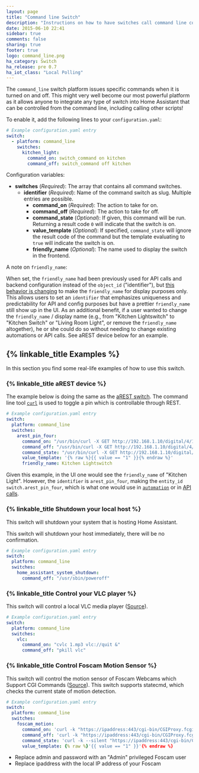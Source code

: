 ```yaml
---
layout: page
title: "Command line Switch"
description: "Instructions on how to have switches call command line commands."
date: 2015-06-10 22:41
sidebar: true
comments: false
sharing: true
footer: true
logo: command_line.png
ha_category: Switch
ha_release: pre 0.7
ha_iot_class: "Local Polling"
---
```



The `command_line` switch platform issues specific commands when it is turned on and off. This might very well become our most powerful platform as it allows anyone to integrate any type of switch into Home Assistant that can be controlled from the command line, including calling other scripts!

To enable it, add the following lines to your `configuration.yaml`:

```yaml
# Example configuration.yaml entry
switch:
  - platform: command_line
    switches:
      kitchen_light:
        command_on: switch_command on kitchen
        command_off: switch_command off kitchen
```

Configuration variables:

- **switches** (*Required*): The array that contains all command switches.
  - **identifier** (*Required*): Name of the command switch as slug. Multiple entries are possible.
    - **command_on** (*Required*): The action to take for on.
    - **command_off** (*Required*): The action to take for off.
    - **command_state** (*Optional*): If given, this command will be run. Returning a result code `0` will indicate that the switch is on.
    - **value_template** (*Optional*): If specified, `command_state` will ignore the result code of the command but the template evaluating to `true` will indicate the switch is on.
    - **friendly_name** (*Optional*): The name used to display the switch in the frontend.

A note on `friendly_name`:

When set, the `friendly_name` had been previously used for API calls and backend configuration instead of the `object_id` ("identifier"), but [this behavior is changing](https://github.com/home-assistant/home-assistant/pull/4343) to make the `friendly_name` for display purposes only. This allows users to set an `identifier` that emphasizes uniqueness and predictability for API and config purposes but have a prettier `friendly_name` still show up in the UI. As an additional benefit, if a user wanted to change the `friendly_name` / display name (e.g., from "Kitchen Lightswitch" to "Kitchen Switch" or "Living Room Light", or remove the `friendly_name` altogether), he or she could do so without needing to change existing automations or API calls. See aREST device below for an example.

## {% linkable_title Examples %}

In this section you find some real-life examples of how to use this switch.

### {% linkable_title aREST device %}

The example below is doing the same as the [aREST switch](/components/switch.arest/). The command line tool [`curl`](http://curl.haxx.se/) is used to toggle a pin which is controllable through REST.

```yaml
# Example configuration.yaml entry
switch:
  platform: command_line
  switches:
    arest_pin_four:
      command_on: "/usr/bin/curl -X GET http://192.168.1.10/digital/4/1"
      command_off: "/usr/bin/curl -X GET http://192.168.1.10/digital/4/0"
      command_state: "/usr/bin/curl -X GET http://192.168.1.10/digital/4"
      value_template: '{% raw %}{{ value == "1" }}{% endraw %}'
      friendly_name: Kitchen Lightswitch
```

Given this example, in the UI one would see the `friendly_name` of "Kitchen Light". However, the `identifier` is `arest_pin_four`, making the `entity_id` `switch.arest_pin_four`, which is what one would use in [`automation`](/components/automation/) or in [API calls](/developers/).

### {% linkable_title Shutdown your local host %}

This switch will shutdown your system that is hosting Home Assistant.

<p class='note warning'>
This switch will shutdown your host immediately, there will be no confirmation.
</p>


```yaml
# Example configuration.yaml entry
switch:
  platform: command_line
  switches:
    home_assistant_system_shutdown:
      command_off: "/usr/sbin/poweroff"
```

### {% linkable_title Control your VLC player %}

This switch will control a local VLC media player ([Source](https://community.home-assistant.io/t/vlc-player/106)).


```yaml
# Example configuration.yaml entry
switch:
  platform: command_line
  switches:
    vlc:
      command_on: "cvlc 1.mp3 vlc://quit &"
      command_off: "pkill vlc"
```

### {% linkable_title Control Foscam Motion Sensor %}

This switch will control the motion sensor of Foscam Webcams which Support CGI Commands ([Source](http://www.ipcamcontrol.net/files/Foscam%20IPCamera%20CGI%20User%20Guide-V1.0.4.pdf)). This switch supports statecmd, which checks the current state of motion detection.

```yaml
# Example configuration.yaml entry
switch:
  platform: command_line
  switches:
    foscam_motion:
      command_on: 'curl -k "https://ipaddress:443/cgi-bin/CGIProxy.fcgi?cmd=setMotionDetectConfig&isEnable=1&usr=admin&pwd=password"'
      command_off: 'curl -k "https://ipaddress:443/cgi-bin/CGIProxy.fcgi?cmd=setMotionDetectConfig&isEnable=0&usr=admin&pwd=password"'
      command_state: 'curl -k --silent "https://ipaddress:443/cgi-bin/CGIProxy.fcgi?cmd=getMotionDetectConfig&usr=admin&pwd=password" | grep -oP "(?<=isEnable>).*?(?=</isEnable>)"'
      value_template: {% raw %}'{{ value == "1" }}'{% endraw %}
```

- Replace admin and password with an "Admin" privileged Foscam user
- Replace ipaddress with the local IP address of your Foscam
